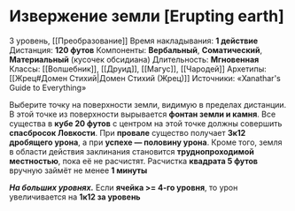 # Извержение земли [Erupting earth]
3 уровень, [[Преобразование]]
Время накладывания: **1 действие**
Дистанция: **120 футов**
Компоненты: **Вербальный**, **Соматический**, **Материальный** (кусочек обсидиана)
Длительность: **Мгновенная**
Классы: [[Волшебник]], [[Друид]], [[Магус]], [[Чародей]]
Архетипы: [[Жрец#Домен Стихий|Домен Стихий (Жрец)]]
Источники: «Xanathar's Guide to Everything»

Выберите точку на поверхности земли, видимую в пределах дистанции. В этой точке из поверхности вырывается **фонтан земли и камня**. Все существа в **кубе 20 футов** с центром на этой точке должны совершить **спасбросок Ловкости**. При **провале** существо получает **3к12 дробящего урона**, а при **успехе — половину урона**. Кроме того, земля в области действия заклинания становится **труднопроходимой местностью**, пока её не расчистят. Расчистка **квадрата 5 футов** вручную займёт не менее **1 минуты**

**_На больших уровнях._** Если **ячейка >= 4-го уровня**, то урон увеличивается на **1к12 за уровень**